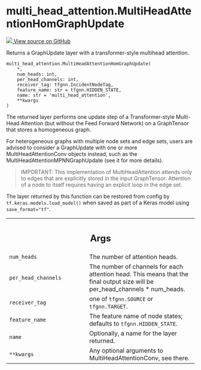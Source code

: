 # multi_head_attention.MultiHeadAttentionHomGraphUpdate

<!-- Insert buttons and diff -->

<a target="_blank" href="https://github.com/tensorflow/gnn/tree/master/tensorflow_gnn/models/multi_head_attention/layers.py#L632-L695">
<img src="https://www.tensorflow.org/images/GitHub-Mark-32px.png" /> View source
on GitHub </a>

Returns a GraphUpdate layer with a transformer-style multihead attention.

<pre class="devsite-click-to-copy prettyprint lang-py tfo-signature-link">
<code>multi_head_attention.MultiHeadAttentionHomGraphUpdate(
    *,
    num_heads: int,
    per_head_channels: int,
    receiver_tag: tfgnn.IncidentNodeTag,
    feature_name: str = tfgnn.HIDDEN_STATE,
    name: str = &#x27;multi_head_attention&#x27;,
    **kwargs
)
</code></pre>

<!-- Placeholder for "Used in" -->

The returned layer performs one update step of a Transformer-style Multi-Head
Attention (but without the Feed Forward Network) on a GraphTensor that stores a
homogeneous graph.

For heterogeneous graphs with multiple node sets and edge sets, users are
advised to consider a GraphUpdate with one or more MultiHeadAttentionConv
objects instead, such as the MultiHeadAttentionMPNNGraphUpdate (see it for more
details).

> IMPORTANT: This implementation of MultiHeadAttention attends only to edges
> that are explicitly stored in the input GraphTensor. Attention of a node to
> itself requires having an explicit loop in the edge set.

The layer returned by this function can be restored from config by
`tf.keras.models.load_model()` when saved as part of a Keras model using
`save_format="tf"`.

<!-- Tabular view -->
 <table class="responsive fixed orange">
<colgroup><col width="214px"><col></colgroup>
<tr><th colspan="2"><h2 class="add-link">Args</h2></th></tr>

<tr>
<td>
<code>num_heads</code><a id="num_heads"></a>
</td>
<td>
The number of attention heads.
</td>
</tr><tr>
<td>
<code>per_head_channels</code><a id="per_head_channels"></a>
</td>
<td>
The number of channels for each attention head. This
means that the final output size will be per_head_channels * num_heads.
</td>
</tr><tr>
<td>
<code>receiver_tag</code><a id="receiver_tag"></a>
</td>
<td>
one of <code>tfgnn.SOURCE</code> or <code>tfgnn.TARGET</code>.
</td>
</tr><tr>
<td>
<code>feature_name</code><a id="feature_name"></a>
</td>
<td>
The feature name of node states; defaults to
<code>tfgnn.HIDDEN_STATE</code>.
</td>
</tr><tr>
<td>
<code>name</code><a id="name"></a>
</td>
<td>
Optionally, a name for the layer returned.
</td>
</tr><tr>
<td>
<code>**kwargs</code><a id="**kwargs"></a>
</td>
<td>
Any optional arguments to MultiHeadAttentionConv, see there.
</td>
</tr>
</table>

